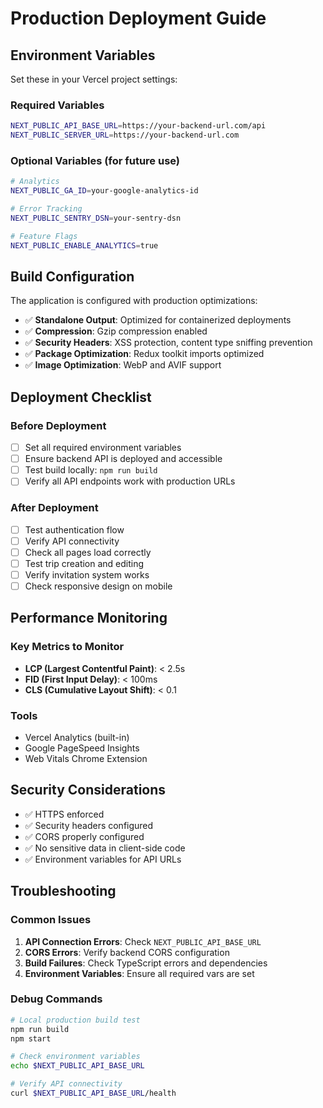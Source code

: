 # Production Deployment Guide

## Environment Variables

Set these in your Vercel project settings:

### Required Variables
```bash
NEXT_PUBLIC_API_BASE_URL=https://your-backend-url.com/api
NEXT_PUBLIC_SERVER_URL=https://your-backend-url.com
```

### Optional Variables (for future use)
```bash
# Analytics
NEXT_PUBLIC_GA_ID=your-google-analytics-id

# Error Tracking
NEXT_PUBLIC_SENTRY_DSN=your-sentry-dsn

# Feature Flags
NEXT_PUBLIC_ENABLE_ANALYTICS=true
```

## Build Configuration

The application is configured with production optimizations:

- ✅ **Standalone Output**: Optimized for containerized deployments
- ✅ **Compression**: Gzip compression enabled
- ✅ **Security Headers**: XSS protection, content type sniffing prevention
- ✅ **Package Optimization**: Redux toolkit imports optimized
- ✅ **Image Optimization**: WebP and AVIF support

## Deployment Checklist

### Before Deployment
- [ ] Set all required environment variables
- [ ] Ensure backend API is deployed and accessible
- [ ] Test build locally: `npm run build`
- [ ] Verify all API endpoints work with production URLs

### After Deployment
- [ ] Test authentication flow
- [ ] Verify API connectivity
- [ ] Check all pages load correctly
- [ ] Test trip creation and editing
- [ ] Verify invitation system works
- [ ] Check responsive design on mobile

## Performance Monitoring

### Key Metrics to Monitor
- **LCP (Largest Contentful Paint)**: < 2.5s
- **FID (First Input Delay)**: < 100ms
- **CLS (Cumulative Layout Shift)**: < 0.1

### Tools
- Vercel Analytics (built-in)
- Google PageSpeed Insights
- Web Vitals Chrome Extension

## Security Considerations

- ✅ HTTPS enforced
- ✅ Security headers configured
- ✅ CORS properly configured
- ✅ No sensitive data in client-side code
- ✅ Environment variables for API URLs

## Troubleshooting

### Common Issues
1. **API Connection Errors**: Check `NEXT_PUBLIC_API_BASE_URL`
2. **CORS Errors**: Verify backend CORS configuration
3. **Build Failures**: Check TypeScript errors and dependencies
4. **Environment Variables**: Ensure all required vars are set

### Debug Commands
```bash
# Local production build test
npm run build
npm start

# Check environment variables
echo $NEXT_PUBLIC_API_BASE_URL

# Verify API connectivity
curl $NEXT_PUBLIC_API_BASE_URL/health
```